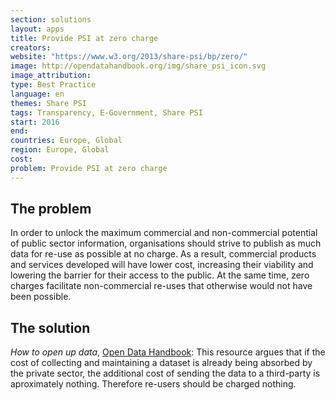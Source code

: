 ```yaml
---
section: solutions
layout: apps
title: Provide PSI at zero charge
creators:
website: "https://www.w3.org/2013/share-psi/bp/zero/"
image: http://opendatahandbook.org/img/share_psi_icon.svg
image_attribution:
type: Best Practice  
language: en
themes: Share PSI
tags: Transparency, E-Government, Share PSI
start: 2016
end:
countries: Europe, Global
region: Europe, Global
cost:
problem: Provide PSI at zero charge
---
```


## The problem
In order to unlock the maximum commercial and non-commercial potential of public sector information, organisations should strive to publish as much data for re-use as possible at no charge. As a result, commercial products and services developed will have lower cost, increasing their viability and lowering the barrier for their access to the public. At the same time, zero charges facilitate non-commercial re-uses that otherwise would not have been possible.

## The solution
_How to open up data_, [Open Data Handbook](http://opendatahandbook.org/guide/en/how-to-open-up-data/): This resource argues that if the cost of collecting and maintaining a dataset is already being absorbed by the private sector, the additional cost of sending the data to a third-party is aproximately nothing. Therefore re-users should be charged nothing.
